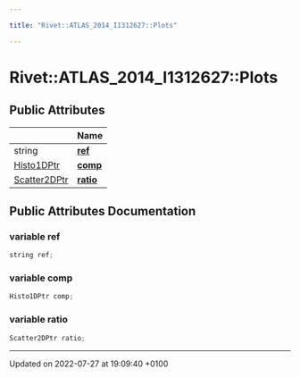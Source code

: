 ```yaml
---

title: "Rivet::ATLAS_2014_I1312627::Plots"

---
```


# Rivet::ATLAS_2014_I1312627::Plots





## Public Attributes

|                | Name           |
| -------------- | -------------- |
| string | **[ref](http://example.org/classes/structrivet_1_1atlas__2014__i1312627_1_1plots/#variable-ref)**  |
| <a href="http://example.org/modules/group__useraos/#using-histo1dptr">Histo1DPtr</a> | **[comp](http://example.org/classes/structrivet_1_1atlas__2014__i1312627_1_1plots/#variable-comp)**  |
| <a href="http://example.org/modules/group__useraos/#using-scatter2dptr">Scatter2DPtr</a> | **[ratio](http://example.org/classes/structrivet_1_1atlas__2014__i1312627_1_1plots/#variable-ratio)**  |

## Public Attributes Documentation

### variable ref

```cpp
string ref;
```


### variable comp

```cpp
Histo1DPtr comp;
```


### variable ratio

```cpp
Scatter2DPtr ratio;
```


-------------------------------

Updated on 2022-07-27 at 19:09:40 +0100